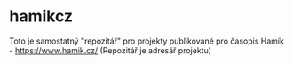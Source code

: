 # hamikcz

Toto je samostatný "repozitář" pro projekty publikované pro časopis Hamík - https://www.hamik.cz/
(Repozitář je adresář projektu)


